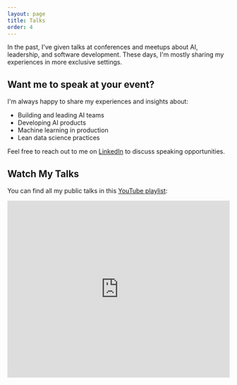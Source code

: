 ```yaml
---
layout: page
title: Talks
order: 4
---
```


In the past, I've given talks at conferences and meetups about AI, leadership, and software development. These days, I'm mostly sharing my experiences in more exclusive settings.

## Want me to speak at your event?

I'm always happy to share my experiences and insights about:
- Building and leading AI teams
- Developing AI products
- Machine learning in production
- Lean data science practices

Feel free to reach out to me on [LinkedIn](https://www.linkedin.com/in/agoston-torok/) to discuss speaking opportunities.

## Watch My Talks

You can find all my public talks in this [YouTube playlist](https://www.youtube.com/watch?v=_OJEKvGt1Yk&list=PLC7qKZPszQ467egsJfcSK92LJrvBPghLB):

<div class="iframe-container">
  <iframe src="https://www.youtube.com/embed/videoseries?list=PLC7qKZPszQ467egsJfcSK92LJrvBPghLB" style="width: 100%; min-height: 400px;" frameborder="0" allow="accelerometer; autoplay; clipboard-write; encrypted-media; gyroscope; picture-in-picture" allowfullscreen></iframe>
</div>